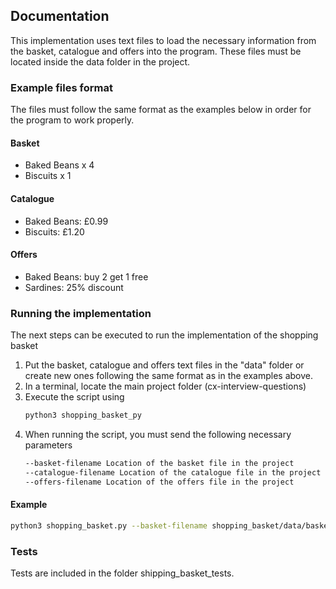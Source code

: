 ## Documentation

This implementation uses text files to load the necessary information from the basket, catalogue and offers into the program. These files must be located inside the data folder in the project.

### Example files format

The files must follow the same format as the examples below in order for the program to work properly.

#### Basket

* Baked Beans x 4
* Biscuits x 1

#### Catalogue

* Baked Beans: £0.99
* Biscuits: £1.20

#### Offers

* Baked Beans: buy 2 get 1 free
* Sardines: 25% discount

### Running the implementation

The next steps can be executed to run the implementation of the shopping basket

  1.  Put the basket, catalogue and offers text files in the "data" folder or create new ones following the same format as in the examples above.
  2.  In a terminal, locate the main project folder (cx-interview-questions)
  3.  Execute the script using
      ```bash
      python3 shopping_basket_py
      ```
  4.  When running the script, you must send the following necessary parameters
      ```bash
      --basket-filename Location of the basket file in the project
      --catalogue-filename Location of the catalogue file in the project
      --offers-filename Location of the offers file in the project
      ```

#### Example

```bash
python3 shopping_basket.py --basket-filename shopping_basket/data/basket_test_1.txt --catalogue-filename shopping_basket/data/catalogue_full.txt --offers-filename shopping_basket/data/offers_test.txt
```

### Tests

Tests are included in the folder shipping_basket_tests.
